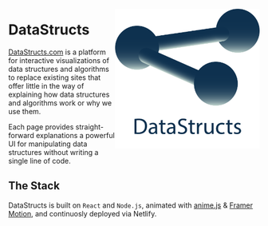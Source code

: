 <a href="url"><img src="https://github.com/conormccormack/datastructs/blob/master/assets/darklogotag.png" align="right" height="280" ></a> 

# DataStructs
[DataStructs.com](https://datastructs.com/) is a platform for interactive visualizations of data structures and algorithms to replace existing sites that offer little in the way of explaining how data structures and algorithms work or why we use them. 

Each page provides straight-forward explanations a powerful UI for manipulating data structures without writing a single line of code.

## The Stack
DataStructs is built on `React` and `Node.js`, animated with [anime.js](https://animejs.com/) & [Framer Motion](https://www.framer.com/motion/), and continuosly deployed via Netlify.

